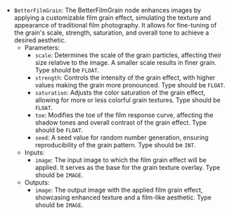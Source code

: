 - `BetterFilmGrain`: The BetterFilmGrain node enhances images by applying a customizable film grain effect, simulating the texture and appearance of traditional film photography. It allows for fine-tuning of the grain's scale, strength, saturation, and overall tone to achieve a desired aesthetic.
    - Parameters:
        - `scale`: Determines the scale of the grain particles, affecting their size relative to the image. A smaller scale results in finer grain. Type should be `FLOAT`.
        - `strength`: Controls the intensity of the grain effect, with higher values making the grain more pronounced. Type should be `FLOAT`.
        - `saturation`: Adjusts the color saturation of the grain effect, allowing for more or less colorful grain textures. Type should be `FLOAT`.
        - `toe`: Modifies the toe of the film response curve, affecting the shadow tones and overall contrast of the grain effect. Type should be `FLOAT`.
        - `seed`: A seed value for random number generation, ensuring reproducibility of the grain pattern. Type should be `INT`.
    - Inputs:
        - `image`: The input image to which the film grain effect will be applied. It serves as the base for the grain texture overlay. Type should be `IMAGE`.
    - Outputs:
        - `image`: The output image with the applied film grain effect, showcasing enhanced texture and a film-like aesthetic. Type should be `IMAGE`.
